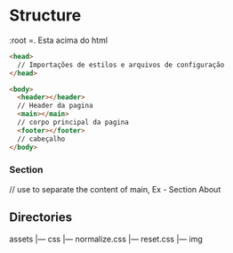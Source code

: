 # Structure

:root =. Esta acima do html

```html
<head>
  // Importações de estilos e arquivos de configuração
</head>

<body>
  <header></header>
  // Header da pagina
  <main></main>
  // corpo principal da pagina
  <footer></footer>
  // cabeçalho
</body>
```

### Section

<section> // use to separate the content of main, Ex - Section About

## Directories

assets
|— css
|— normalize.css
|— reset.css
|— img
